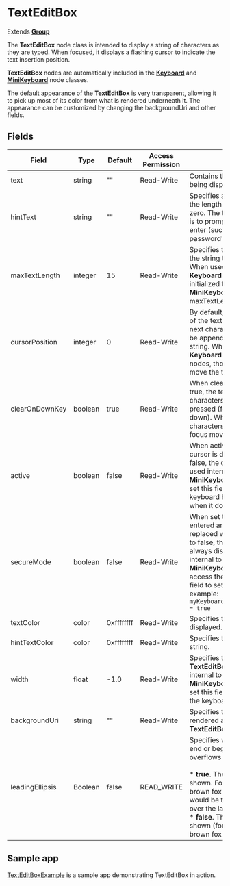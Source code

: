 TextEditBox
===========

Extends [**Group**](/docs/references/scenegraph/layout-group-nodes/group.md "**Group**")

The **TextEditBox** node class is intended to display a string of characters as they are typed. When focused, it displays a flashing cursor to indicate the text insertion position.

**TextEditBox** nodes are automatically included in the [**Keyboard**](/docs/references/scenegraph/widget-nodes/keyboard.md "**Keyboard**") and [**MiniKeyboard**](/docs/references/scenegraph/widget-nodes/minikeyboard.md "**MiniKeyboard**") node classes.

The default appearance of the **TextEditBox** is very transparent, allowing it to pick up most of its color from what is rendered underneath it. The appearance can be customized by changing the backgroundUri and other fields.

Fields
------

| Field | Type | Default | Access Permission | Description |
| --- | --- | --- | --- | --- |
| text | string | ""  | Read-Write | Contains the string of characters being displayed. |
| hintText | string | ""  | Read-Write | Specifies a string to be displayed if the length of the text field string is zero. The typical usage of this field is to prompt the user about what to enter (such as, "Enter your WiFi password"). |
| maxTextLength | integer | 15  | Read-Write | Specifies the maximum length of the string that can be displayed. When used internal to the **Keyboard** node, maxTextLength is initialized to 75. When used in the **MiniKeyboard** node, maxTextLength is initialized to 25. |
| cursorPosition | integer | 0   | Read-Write | By default, this is set to the length of the text field, indicating that the next character to be entered should be appended at the end of the string. When used internal to the **Keyboard** and **MiniKeyboard** nodes, those nodes use this field to move the text insertion point. |
| clearOnDownKey | boolean | true | Read-Write | When clearOnDownKey is set to true, the textEditBox erases all the characters when down key is pressed (focus does not move down). When set to false, the characters are not erased and focus moves down. |
| active | boolean | false | Read-Write | When active is set to true, the cursor is displayed. When set to false, the cursor is hidden. When used internal to the **Keyboard** and **MiniKeyboard** nodes, those nodes set this field to true when the keyboard has focus, and false when it does not. |
| secureMode | boolean | false | Read-Write | When set to true, the characters entered are briefly displayed, then replaced with an asterisk. When set to false, the characters entered are always displayed. When used internal to the **Keyboard** and **MiniKeyboard** nodes, you can access the keyboard **textEditBox** field to set its secureMode field. For example: `myKeyboard.textEditBox.secureMode = true` |
| textColor | color | 0xffffffff | Read-Write | Specifies the color of the text string displayed. |
| hintTextColor | color | 0xffffffff | Read-Write | Specifies the color of the hint text string. |
| width | float | \-1.0 | Read-Write | Specifies the width of the **TextEditBox** node. When used internal to the **Keyboard** and **MiniKeyboard** nodes, those nodes set this field to match the width of the keyboard. |
| backgroundUri | string | ""  | Read-Write | Specifies the URI of the image rendered as the background of the **TextEditBox** node. |
| leadingEllipsis | Boolean | false | READ\_WRITE | Specifies whether to display the end or beginning of text that overflows its available width:  <br><br>*   **true**. The end of the text is shown. For example, "the quick brown fox jumps over the lazy dog" would be truncated to "...jumps over the lazy dog".<br>*   **false**. The start of the text is shown (for example, "the quick brown fox jumps..."). |

Sample app
----------

[TextEditBoxExample](https://github.com/rokudev/samples/tree/master/ux%20components/widgets/TextEditBoxExample) is a sample app demonstrating TextEditBox in action.